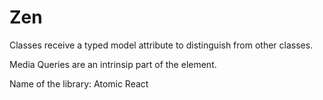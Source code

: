 # Zen

Classes receive a typed model attribute to distinguish from other classes.

Media Queries are an intrinsip part of the element.

Name of the library: Atomic React
